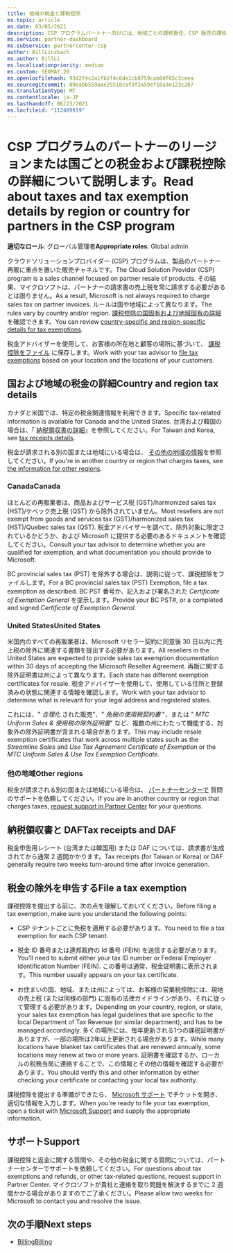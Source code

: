 ```yaml
---
title: 地域の税金と課税控除
ms.topic: article
ms.date: 03/05/2021
description: CSP プログラムパートナー向けには、地域ごとの課税責任、CSP 販売の課税控除を送信する方法、および税金に関する質問のサポートを受ける方法について説明します。
ms.service: partner-dashboard
ms.subservice: partnercenter-csp
author: BillLinzbach
ms.author: BillLi
ms.localizationpriority: medium
ms.custom: SEOMAY.20
ms.openlocfilehash: 93d2f4c2a1fb1f4c6de1cb8759cab0df85c3ceea
ms.sourcegitcommit: 09eabb559aae25518caf3f2a59ef16a3e123c207
ms.translationtype: MT
ms.contentlocale: ja-JP
ms.lasthandoff: 06/23/2021
ms.locfileid: "112489919"
---
```

# <a name="read-about-taxes-and-tax-exemption-details-by-region-or-country-for-partners-in-the-csp-program"></a><span data-ttu-id="520bb-103">CSP プログラムのパートナーのリージョンまたは国ごとの税金および課税控除の詳細について説明します。</span><span class="sxs-lookup"><span data-stu-id="520bb-103">Read about taxes and tax exemption details by region or country for partners in the CSP program</span></span>

<span data-ttu-id="520bb-104">**適切なロール**: グローバル管理者</span><span class="sxs-lookup"><span data-stu-id="520bb-104">**Appropriate roles**: Global admin</span></span>

<span data-ttu-id="520bb-105">クラウドソリューションプロバイダー (CSP) プログラムは、製品のパートナー再販に重点を置いた販売チャネルです。</span><span class="sxs-lookup"><span data-stu-id="520bb-105">The Cloud Solution Provider (CSP) program is a sales channel focused on partner resale of products.</span></span> <span data-ttu-id="520bb-106">その結果、マイクロソフトは、パートナーの請求書の売上税を常に請求する必要があるとは限りません。</span><span class="sxs-lookup"><span data-stu-id="520bb-106">As a result, Microsoft is not always required to charge sales tax on partner invoices.</span></span> <span data-ttu-id="520bb-107">ルールは国や地域によって異なります。</span><span class="sxs-lookup"><span data-stu-id="520bb-107">The rules vary by country and/or region.</span></span> <span data-ttu-id="520bb-108">[課税控除の国固有および地域固有の詳細](#country-and-region-tax-details)を確認できます。</span><span class="sxs-lookup"><span data-stu-id="520bb-108">You can review [country-specific and region-specific details for tax exemptions](#country-and-region-tax-details).</span></span>

<span data-ttu-id="520bb-109">税金アドバイザーを使用して、お客様の所在地と顧客の場所に基づいて、 [課税控除をファイル](#file-a-tax-exemption) に保存します。</span><span class="sxs-lookup"><span data-stu-id="520bb-109">Work with your tax advisor to [file tax exemptions](#file-a-tax-exemption) based on your location and the locations of your customers.</span></span>

## <a name="country-and-region-tax-details"></a><span data-ttu-id="520bb-110">国および地域の税金の詳細</span><span class="sxs-lookup"><span data-stu-id="520bb-110">Country and region tax details</span></span>

<span data-ttu-id="520bb-111">カナダと米国では、特定の税金関連情報を利用できます。</span><span class="sxs-lookup"><span data-stu-id="520bb-111">Specific tax-related information is available for Canada and the United States.</span></span> <span data-ttu-id="520bb-112">台湾および韓国の場合は、「 [納税領収書の詳細](#tax-receipts-and-daf)」を参照してください。</span><span class="sxs-lookup"><span data-stu-id="520bb-112">For Taiwan and Korea, see [tax receipts details](#tax-receipts-and-daf).</span></span>

<span data-ttu-id="520bb-113">税金が請求される別の国または地域にいる場合は、 [その他の地域の情報](#other-regions)を参照してください。</span><span class="sxs-lookup"><span data-stu-id="520bb-113">If you're in another country or region that charges taxes, see [the information for other regions](#other-regions).</span></span>


### <a name="canada"></a><span data-ttu-id="520bb-114">Canada</span><span class="sxs-lookup"><span data-stu-id="520bb-114">Canada</span></span>

<span data-ttu-id="520bb-115">ほとんどの再販業者は、商品およびサービス税 (GST)/harmonized sales tax (HST)/ケベック売上税 (QST) から除外されていません。</span><span class="sxs-lookup"><span data-stu-id="520bb-115">Most resellers are not exempt from goods and services tax (GST)/harmonized sales tax (HST)/Quebec sales tax (QST).</span></span> <span data-ttu-id="520bb-116">税金アドバイザーを調べて、除外対象に限定されているかどうか、および Microsoft に提供する必要のあるドキュメントを確認してください。</span><span class="sxs-lookup"><span data-stu-id="520bb-116">Consult your tax advisor to determine whether you are qualified for exemption, and what documentation you should provide to Microsoft.</span></span>

<span data-ttu-id="520bb-117">BC provincial sales tax (PST) を除外する場合は、説明に従って、課税控除をファイルします。</span><span class="sxs-lookup"><span data-stu-id="520bb-117">For a BC provincial sales tax (PST) Exemption, file a tax exemption as described.</span></span> <span data-ttu-id="520bb-118">BC PST 番号か、記入および署名された *Certificate of Exemption General* を提示します。</span><span class="sxs-lookup"><span data-stu-id="520bb-118">Provide your BC PST#, or a completed and signed *Certificate of Exemption General*.</span></span>

### <a name="united-states"></a><span data-ttu-id="520bb-119">United States</span><span class="sxs-lookup"><span data-stu-id="520bb-119">United States</span></span>

<span data-ttu-id="520bb-120">米国内のすべての再販業者は、Microsoft リセラー契約に同意後 30 日以内に売上税の除外に関連する書類を提出する必要があります。</span><span class="sxs-lookup"><span data-stu-id="520bb-120">All resellers in the United States are expected to provide sales tax exemption documentation within 30 days of accepting the Microsoft Reseller Agreement.</span></span> <span data-ttu-id="520bb-121">再販に関する除外証明書は州によって異なります。</span><span class="sxs-lookup"><span data-stu-id="520bb-121">Each state has different exemption certificates for resale.</span></span> <span data-ttu-id="520bb-122">税金アドバイザーを使用して、使用している住所と登録済みの状態に関連する情報を確認します。</span><span class="sxs-lookup"><span data-stu-id="520bb-122">Work with your tax advisor to determine what is relevant for your legal address and registered states.</span></span>

<span data-ttu-id="520bb-123">これには、" *合理化* された販売"、" *免税の使用税契約書* "、または " *MTC Uniform Sales & 使用税の除外証明書*" など、複数の州にわたって機能する、対象外の除外証明書が含まれる場合があります。</span><span class="sxs-lookup"><span data-stu-id="520bb-123">This may include resale exemption certificates that work across multiple states such as the *Streamline Sales* and *Use Tax Agreement Certificate of Exemption* or the *MTC Uniform Sales & Use Tax Exemption Certificate*.</span></span>

### <a name="other-regions"></a><span data-ttu-id="520bb-124">他の地域</span><span class="sxs-lookup"><span data-stu-id="520bb-124">Other regions</span></span>

<span data-ttu-id="520bb-125">税金が請求される別の国または地域にいる場合は、 [パートナーセンターで](#support) 質問のサポートを依頼してください。</span><span class="sxs-lookup"><span data-stu-id="520bb-125">If you are in another country or region that charges taxes, [request support in Partner Center](#support) for your questions.</span></span>

## <a name="tax-receipts-and-daf"></a><span data-ttu-id="520bb-126">納税領収書と DAF</span><span class="sxs-lookup"><span data-stu-id="520bb-126">Tax receipts and DAF</span></span>

<span data-ttu-id="520bb-127">税金申告用レシート (台湾または韓国用) または DAF については、請求書が生成されてから通常 2 週間かかります。</span><span class="sxs-lookup"><span data-stu-id="520bb-127">Tax receipts (for Taiwan or Korea) or DAF generally require two weeks turn-around time after invoice generation.</span></span>

## <a name="file-a-tax-exemption"></a><span data-ttu-id="520bb-128">税金の除外を申告する</span><span class="sxs-lookup"><span data-stu-id="520bb-128">File a tax exemption</span></span>

<span data-ttu-id="520bb-129">課税控除を提出する前に、次の点を理解しておいてください。</span><span class="sxs-lookup"><span data-stu-id="520bb-129">Before filing a tax exemption, make sure you understand the following points:</span></span>

- <span data-ttu-id="520bb-130">CSP テナントごとに免税を適用する必要があります。</span><span class="sxs-lookup"><span data-stu-id="520bb-130">You need to file a tax exemption for each CSP tenant.</span></span>

- <span data-ttu-id="520bb-131">税金 ID 番号または連邦政府の Id 番号 (FEIN) を送信する必要があります。</span><span class="sxs-lookup"><span data-stu-id="520bb-131">You'll need to submit either your tax ID number or Federal Employer Identification Number (FEIN).</span></span> <span data-ttu-id="520bb-132">この番号は通常、税金証明書に表示されます。</span><span class="sxs-lookup"><span data-stu-id="520bb-132">This number usually appears on your tax certificate.</span></span>

- <span data-ttu-id="520bb-133">お住まいの国、地域、または州によっては、お客様の営業税控除には、現地の売上税 (または同様の部門) に固有の法律ガイドラインがあり、それに従って管理する必要があります。</span><span class="sxs-lookup"><span data-stu-id="520bb-133">Depending on your country, region, or state, your sales tax exemption has legal guidelines that are specific to the local Department of Tax Revenue (or similar department), and has to be managed accordingly.</span></span> <span data-ttu-id="520bb-134">多くの場所には、毎年更新される1つの課税証明書がありますが、一部の場所は2年以上更新される場合があります。</span><span class="sxs-lookup"><span data-stu-id="520bb-134">While many locations have blanket tax certificates that are renewed annually, some locations may renew at two or more years.</span></span> <span data-ttu-id="520bb-135">証明書を確認するか、ローカルの税務当局に連絡することで、この情報とその他の情報を確認する必要があります。</span><span class="sxs-lookup"><span data-stu-id="520bb-135">You should verify this and other information by either checking your certificate or contacting your local tax authority.</span></span>

<span data-ttu-id="520bb-136">課税控除を提出する準備ができたら、 [Microsoft サポート](https://partner.microsoft.com/dashboard/support/csp/servicerequests/create?stage=2&topicid=92930319-ced6-c18b-d7a6-d62b22d60aa5) でチケットを開き、適切な情報を入力します。</span><span class="sxs-lookup"><span data-stu-id="520bb-136">When you're ready to file your tax exemption, open a ticket with [Microsoft Support](https://partner.microsoft.com/dashboard/support/csp/servicerequests/create?stage=2&topicid=92930319-ced6-c18b-d7a6-d62b22d60aa5) and supply the appropriate information.</span></span>

## <a name="support"></a><span data-ttu-id="520bb-137">サポート</span><span class="sxs-lookup"><span data-stu-id="520bb-137">Support</span></span>

<span data-ttu-id="520bb-138">課税控除と返金に関する質問や、その他の税金に関する質問については、パートナーセンターでサポートを依頼してください。</span><span class="sxs-lookup"><span data-stu-id="520bb-138">For questions about tax exemptions and refunds, or other tax-related questions, request support in Partner Center.</span></span> <span data-ttu-id="520bb-139">マイクロソフトが貴社と連絡を取り問題を解決するまでに 2 週間かかる場合がありますのでご了承ください。</span><span class="sxs-lookup"><span data-stu-id="520bb-139">Please allow two weeks for Microsoft to contact you and resolve the issue.</span></span>

## <a name="next-steps"></a><span data-ttu-id="520bb-140">次の手順</span><span class="sxs-lookup"><span data-stu-id="520bb-140">Next steps</span></span>

- [<span data-ttu-id="520bb-141">Billing</span><span class="sxs-lookup"><span data-stu-id="520bb-141">Billing</span></span>](billing.md)
